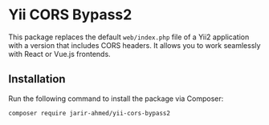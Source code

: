 # Yii CORS Bypass2

This package replaces the default `web/index.php` file of a Yii2 application with a version that includes CORS headers. It allows you to work seamlessly with React or Vue.js frontends.

## Installation

Run the following command to install the package via Composer:

```bash
composer require jarir-ahmed/yii-cors-bypass2
